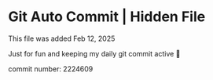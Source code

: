 # Git Auto Commit | Hidden File

This file was added Feb 12, 2025

Just for fun and keeping my daily git commit active 🤪

commit number: 2224609
